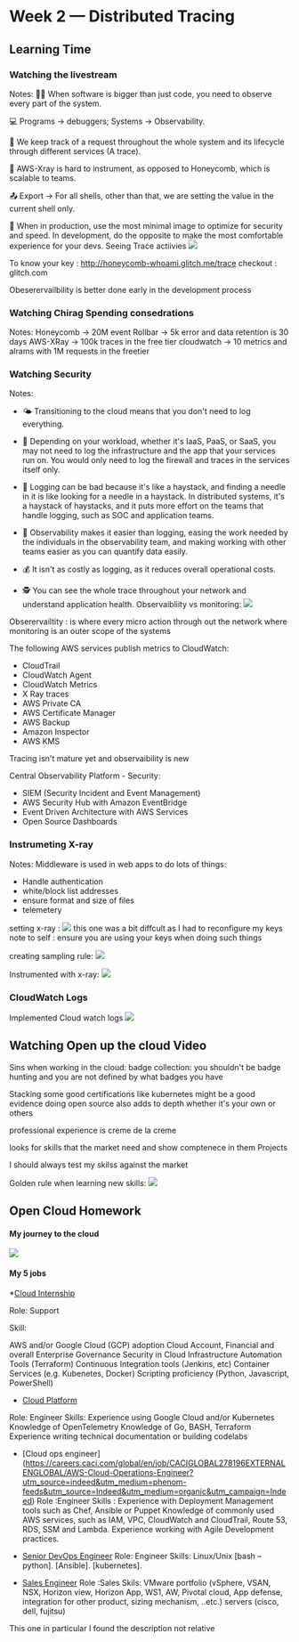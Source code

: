 # Week 2 — Distributed Tracing

## Learning Time

### Watching the livestream

 Notes:
👨‍💻 When software is bigger than just code, you need to observe every part of the system.

💻 Programs -> debuggers; Systems -> Observability.

🔎 We keep track of a request throughout the whole system and its lifecycle through different services (A trace).

🔬 AWS-Xray is hard to instrument, as opposed to Honeycomb, which is scalable to teams.

📤 Export -> For all shells, other than that, we are setting the value in the current shell only.

🚀 When in production, use the most minimal image to optimize for security and speed. In development, do the opposite to make the most comfortable experience for your devs.
Seeing Trace actiivies
![](assets/week2/seeing_honeycomb_trace.png)

To know your key : <http://honeycomb-whoami.glitch.me/trace>
checkout : glitch.com

Obeserervailbility is better done early in the development process

### Watching Chirag Spending consedrations

Notes:
Honeycomb -> 20M event
Rollbar -> 5k error and data retention is 30 days
AWS-XRay -> 100k traces in the free tier
cloudwatch -> 10 metrics and alrams with 1M requests in the freetier

### Watching Security

Notes:
* 🌤️ Transitioning to the cloud means that you don't need to log everything.

* 👷 Depending on your workload, whether it's IaaS, PaaS, or SaaS, you may not need to log the infrastructure and the app that your services run on. You would only need to log the firewall and traces in the services itself only.

* 🚫 Logging can be bad because it's like a haystack, and finding a needle in it is like looking for a needle in a haystack. In distributed systems, it's a haystack of haystacks, and it puts more effort on the teams that handle logging, such as SOC and application teams.

* 👀 Observability makes it easier than logging, easing the work needed by the individuals in the observability team, and making working with other teams easier as you can quantify data easily.

* 💰 It isn't as costly as logging, as it reduces overall operational costs.

* 🕵️ You can see the whole trace throughout your network and understand application health.
Observaibliity vs monitoring:
![](assets/week2/monitor_vs_observer.png)

Obserervailtity : is where every micro action through out the network
where monitoring is an outer scope of the systems

The following AWS services publish metrics to CloudWatch:

* CloudTrail
* CloudWatch Agent
* CloudWatch Metrics
* X Ray traces
* AWS Private CA
* AWS Certificate Manager
* AWS Backup
* Amazon Inspector
* AWS KMS

Tracing isn't mature yet and observaibility is new

Central Observability Platform - Security:

* SIEM (Security Incident and Event Management)
* AWS Security Hub with Amazon EventBridge
* Event Driven Architecture with AWS Services
* Open Source Dashboards

### Instrumeting X-ray

Notes:
Middleware is used in web apps  to do lots of things:

* Handle authentication
* white/block list addresses
* ensure format and size of files
* telemetery

setting x-ray :
![](assets/week2/x-ray-setup.png)
this one was a bit diffcult as I had to reconfigure my keys
note to self : ensure you are using your keys when doing such things

creating sampling rule:
![](assets/week2/sampling_rule.png)

Instrumented with x-ray:
![](assets/week2/x-ray.png)

### CloudWatch Logs

Implemented Cloud watch logs
![](assets/week2/cloudwatch.png)


## Watching Open up the cloud Video

Sins when working in the cloud:
badge collection: you shouldn't be badge hunting and you are not defined by what badges you have

Stacking some good certifications like kubernetes might be a good evidence 
doing open source also adds to depth whether it's your own or others

professional experience is creme de la creme

looks for skills that the market need and show comptenece in them
Projects

I should always test my skilss against the market

Golden rule when learning new skills: 
![](openinthecloud/assets/golden_rules.png)


## Open Cloud Homework

#### My journey to the cloud 
![](openinthecloud/homework/Journey_to_the_cloud.png)


#### My 5 jobs 

*[Cloud Internship]( https://www.indeed.com/viewjob?jk=c238fe6c222e5953&q=Cloud+Engineer+Intern&tk=1gr6g179ikv8o800&from=ja&alid=61dc6dea3df5b162c80f111d&utm_campaign=job_alerts&utm_medium=email&utm_source=jobseeker_emails&rgtk=1gr6g179ikv8o800)

Role: Support 

Skill: 

AWS and/or Google Cloud (GCP) adoption
Cloud Account, Financial and overall Enterprise Governance
Security in Cloud
Infrastructure Automation Tools (Terraform)
Continuous Integration tools (Jenkins, etc)
Container Services (e.g. Kubenetes, Docker)
Scripting proficiency (Python, Javascript, PowerShell)


* [Cloud Platform](https://www.indeed.com/viewjob?jk=81f460cf1edc57e6&q=Cloud+Engineer+Intern&tk=1gr467l1fkv8o800&from=ja&alid=61dc6dea3df5b162c80f111d&utm_campaign=job_alerts&utm_medium=email&utm_source=jobseeker_emails&rgtk=1gr467l1fkv8o800)

Role: Engineer 
Skills: 
Experience using Google Cloud and/or Kubernetes
Knowledge of OpenTelemetry
Knowledge of Go, BASH, Terraform
Experience writing technical documentation or building codelabs


* [Cloud ops engineer] (https://careers.caci.com/global/en/job/CACIGLOBAL278196EXTERNALENGLOBAL/AWS-Cloud-Operations-Engineer?utm_source=indeed&utm_medium=phenom-feeds&utm_source=Indeed&utm_medium=organic&utm_campaign=Indeed)
Role :Engineer
Skills : 
Experience with Deployment Management tools such as Chef, Ansible or Puppet
Knowledge of commonly used AWS services, such as IAM, VPC, CloudWatch and CloudTrail, Route 53, RDS, SSM and Lambda.
Experience working with Agile Development practices.


* [Senior DevOps Engineer](https://brightskiesinc.com/jobs/senior-devops-engineer-2/)
Role: Engineer 
Skills:
Linux/Unix 
[bash – python].
[Ansible].
[kubernetes].

* [Sales Engineer](https://m5.apply.indeed.com/beta/indeedapply/postresumeapply)
Role :Sales
Skils:
VMware portfolio (vSphere, VSAN, NSX, Horizon view, Horizon App, WS1, AW, Pivotal cloud, App defense, integration for other product, sizing mechanism, ..etc.)
servers (cisco, dell, fujitsu)

This one in particular I found the description not relative 